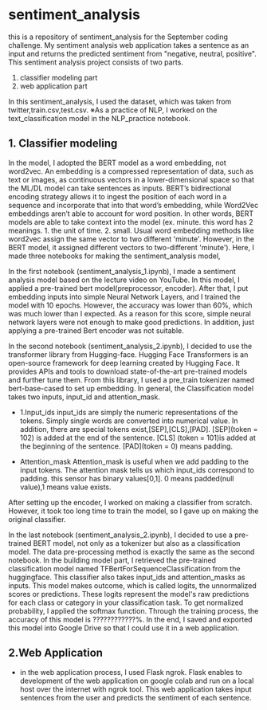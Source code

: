# sentiment_analysis
this is a repository of sentiment_analysis for the September coding challenge.
My sentiment analysis web application takes a sentence as an input and returns the predicted sentiment from "negative, neutral, positive".
This sentiment analysis project consists of two parts.
1. classifier modeling part
1. web application part

In this sentiment_analysis, I used the dataset, which was taken from twitter,train.csv,test.csv.
※As a practice of NLP, I worked on the text_classification model in the NLP_practice notebook.

## 1. Classifier modeling
 In the model, I adopted the BERT model as a word embedding, not word2vec. An embedding is a compressed representation of data, such as text or images, as continuous vectors in a lower-dimensional space so that the ML/DL model can take sentences as inputs. BERT’s bidirectional encoding strategy allows it to ingest the position of each word in a sequence and incorporate that into that word’s embedding, while Word2Vec embeddings aren’t able to account for word position. In other words, BERT models are able to take context into the model (ex. minute. this word has 2 meanings. 1. the unit of time. 2. small. Usual word embedding methods like word2vec assign the same vector to two different 'minute'. However, in the BERT model, it assigned different vectors to two-different 'minute').
Here, I made three notebooks for making the sentiment_analysis model,

In the first notebook (sentiment_analysis_1.ipynb), I made a sentiment analysis model based on the lecture video on YouTube. In this model, I applied a pre-trained bert model(preprocessor, encoder). After that, I put embedding inputs into simple Neural Network Layers, and I trained the model with 10 epochs. However, the accuracy was lower than 60%, which  was much lower than I expected. As a reason for this score, simple neural network layers were not enough to make good predictions. In addition, just applying a pre-trained Bert encoder was not suitable.

In the second notebook (sentiment_analysis_2.ipynb), I decided to use the transformer library from Hugging-face. Hugging Face Transformers is an open-source framework for deep learning created by Hugging Face. It provides APIs and tools to download state-of-the-art pre-trained models and further tune them. From this library, I used a pre_train tokenizer named bert-base-cased to set up embedding. In general, the Classification model takes two inputs, input_id and attention_mask. 


- 1.Input_ids
    input_ids are simply the numeric representations of the tokens. Simply single words are converted into numerical value. In addition, there are special tokens exist,[SEP],[CLS],[PAD]. [SEP](token = 102) is added at the end of the sentence. [CLS] (token = 101)is added at the beginning of the sentence. [PAD](token = 0) means padding.

- Attention_mask
  Attention_mask is useful when we add padding to the input tokens. The attention mask tells us which input_ids correspond to padding. this sensor has binary values[0,1]. 0 means padded(null value),1 means value exists.

After setting up the encoder, I worked on making a classifier from scratch. However, it took too long time to train the model, so I gave up on making the original classifier.
 


In the last notebook (sentiment_analysis_2.ipynb), I decided to use a pre-trained BERT model, not only as a tokenizer but also as a classification model. The data pre-processing method is exactly the same as the second notebook. In the building model part, I retrieved the pre-trained classification model named TFBertForSequenceClassification from the huggingface. This classifier also takes input_ids and attention_masks as inputs. This model makes outcome, which is called logits, the unnormalized scores or predictions. These logits represent the model's raw predictions for each class or category in your classification task. To get normalized probability, I applied the softmax function. Through the training process, the accuracy of this model is ????????????%. In the end, I saved and exported this model into Google Drive so that I could use it in a web application.

## 2.Web Application 
   - in the web application process, I used Flask ngrok. Flask enables to development of the web application on google colab and run on a local host over the internet with ngrok tool. This web application takes input sentences from the user and predicts the sentiment of each sentence.


